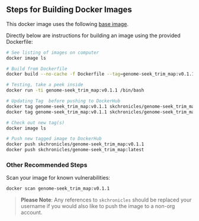 ## Steps for Building Docker Images

This docker image uses the following [base image](https://github.com/OpenOmics/genome-seek/blob/main/docker/genome-seek/Dockerfile).

Directly below are instructions for building an image using the provided Dockerfile:

```bash
# See listing of images on computer
docker image ls

# Build from Dockerfile
docker build --no-cache -f Dockerfile --tag=genome-seek_trim_map:v0.1.1 .

# Testing, take a peek inside
docker run -ti genome-seek_trim_map:v0.1.1 /bin/bash

# Updating Tag  before pushing to DockerHub
docker tag genome-seek_trim_map:v0.1.1 skchronicles/genome-seek_trim_map:v0.1.1
docker tag genome-seek_trim_map:v0.1.1 skchronicles/genome-seek_trim_map         # latest

# Check out new tag(s)
docker image ls

# Push new tagged image to DockerHub
docker push skchronicles/genome-seek_trim_map:v0.1.1
docker push skchronicles/genome-seek_trim_map:latest
```

### Other Recommended Steps

Scan your image for known vulnerabilities:

```bash
docker scan genome-seek_trim_map:v0.1.1
```

> **Please Note**: Any references to `skchronicles` should be replaced your username if you would also like to push the image to a non-org account.
